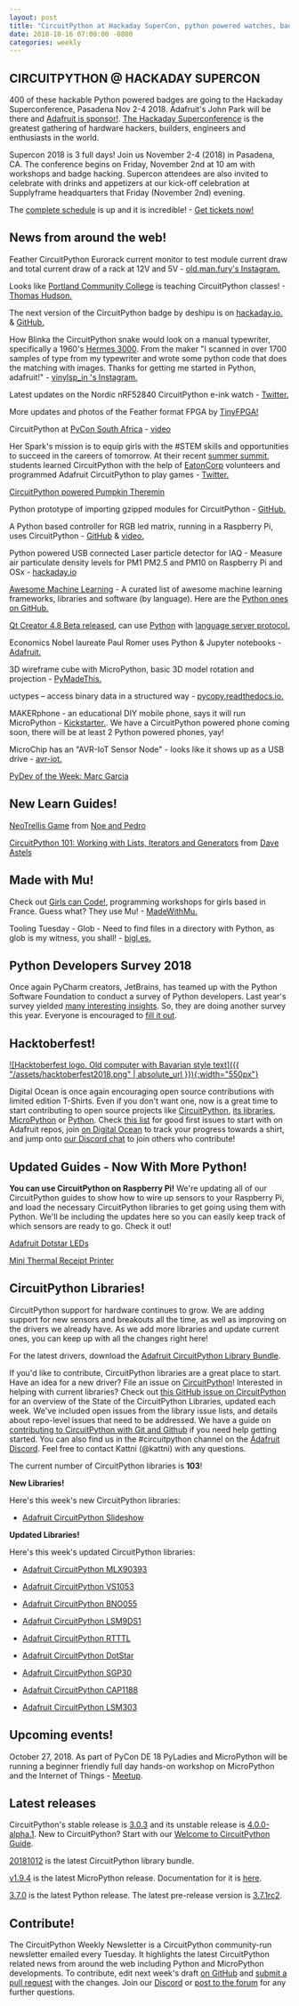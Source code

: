 ```yaml
---
layout: post
title: "CircuitPython at Hackaday SuperCon, python powered watches, badges, and more - oh my!"
date: 2018-10-16 07:00:00 -0800
categories: weekly
---
```


## CIRCUITPYTHON @ HACKADAY SUPERCON

400 of these hackable Python powered badges are going to the Hackaday Superconference, Pasadena Nov 2-4 2018. Adafruit's John Park will be there and [Adafruit is sponsor!](https://blog.adafruit.com/2018/10/09/400-of-these-are-going-to-the-hackaday-superconference-hackaday-hackadayio-supercon-adafruit/). [The Hackaday Superconference](https://hackaday.io/superconference/) is the greatest gathering of hardware hackers, builders, engineers and enthusiasts in the world.

Supercon 2018 is 3 full days! Join us November 2-4 (2018) in Pasadena, CA. The conference begins on Friday, November 2nd at 10 am with workshops and badge hacking. Supercon attendees are also invited to celebrate with drinks and appetizers at our kick-off celebration at Supplyframe headquarters that Friday (November 2nd) evening.

The [complete schedule](https://hackaday.io/superconference/#schedule) is up and it is incredible! - [Get tickets now!](https://www.eventbrite.com/e/hackaday-superconference-2018-tickets-47386813234?aff=adafruit)

## News from around the web!

Feather CircuitPython Eurorack current monitor to test module current draw and total current draw of a rack at 12V and 5V - [old.man.fury's Instagram.](https://www.instagram.com/p/Bo7HyF_AGvH/?tagged=circuitpython)

Looks like [Portland Community College](https://www.pcc.edu/) is teaching CircuitPython classes! - [Thomas Hudson.](https://www.instagram.com/p/BofJjfEh_b_/?tagged=circuitpython)

The next version of the CircuitPython badge by deshipu is on [hackaday.io.](https://hackaday.io/project/100853-circuitpython-badge/log/153701-sketching-the-next-version) & [GitHub.](https://github.com/circuitpython-badge/circuitpython-badge)

How Blinka the CircuitPython snake would look on a manual typewriter, specifically a 1960's [Hermes 3000](http://machinesoflovinggrace.com/hermes.htm). From the maker "I scanned in over 1700 samples of type from my typewriter and wrote some python code that does the matching with images. Thanks for getting me started in Python, adafruit!"  - [vinylsp_in 's Instagram.](https://www.instagram.com/p/BlcEk5_Fi6a/?tagged=circuitpython)

Latest updates on the Nordic nRF52840 CircuitPython e-ink watch - [Twitter.](https://twitter.com/arturo182/status/1050145301238038528)

More updates and photos of the Feather format FPGA by [TinyFPGA!](https://gist.github.com/klardotsh/cfe3038c59abbc6bb15be4cc6127497c)

CircuitPython at [PyCon South Africa](https://za.pycon.org/) - [video](https://youtu.be/x4l6gt-Wz5k?t=20523)

Her Spark's mission is to equip girls with the #STEM skills and opportunities to succeed in the careers of tomorrow. At their recent [summer summit](https://www.herspark.org/summersummit), students learned CircuitPython with the help of [EatonCorp](http://www.eaton.com/us/en-us.html) volunteers and programmed Adafruit CircuitPython to play games - [Twitter.](https://twitter.com/hersparkorg/status/1050129475176939521?s=11)

[CircuitPython powered Pumpkin Theremin](https://twitter.com/sophywong/status/1051167743829917696)

Python prototype of importing gzipped modules for CircuitPython - [GitHub.](https://gist.github.com/klardotsh/cfe3038c59abbc6bb15be4cc6127497c)

A Python based controller for RGB led matrix, running in a Raspberry Pi, uses CircuitPython - [GitHub](https://github.com/flavio-fernandes/bedclock/tree/adafruit) & [video.](https://youtu.be/2VQixyqWGfE?t=585)

Python powered USB connected Laser particle detector for IAQ -  Measure air particulate density levels for PM1 PM2.5 and PM10 on Raspberry Pi and OSx - [hackaday.io](https://hackaday.io/project/161602-usb-connected-laser-particle-detector-for-iaq)

[Awesome Machine Learning](https://github.com/josephmisiti/awesome-machine-learning) - A curated list of awesome machine learning frameworks, libraries and software (by language). Here are the [Python ones on GitHub.](https://github.com/josephmisiti/awesome-machine-learning#python)

[Qt Creator 4.8 Beta released](https://blog.qt.io/blog/2018/10/11/qt-creator-4-8-beta-released/), can use [Python](https://github.com/palantir/python-language-server) with [language server protocol.](https://microsoft.github.io/language-server-protocol/)

Economics Nobel laureate Paul Romer uses Python & Jupyter notebooks - [Adafruit.](https://blog.adafruit.com/2018/10/09/economics-nobel-laureate-paul-romer-python-jupyter-notebooks-thepsf-projectjupyter-paulmromer/)

3D wireframe cube with MicroPython, basic 3D model rotation and projection - [PyMadeThis.](https://www.pymadethis.com/article/3d-rotating-cube-micropython-oled/)

uctypes – access binary data in a structured way - [pycopy.readthedocs.io.](https://pycopy.readthedocs.io/en/latest/library/uctypes.html)

MAKERphone - an educational DIY mobile phone, says it will run MicroPython - [Kickstarter.](https://www.kickstarter.com/projects/albertgajsak/makerphone-an-educational-diy-mobile-phone). We have a CircuitPython powered phone coming soon, there will be at least 2 Python powered phones, yay!

MicroChip has an "AVR-IoT Sensor Node" - looks like it shows up as a USB drive - [avr-iot.](https://avr-iot.com/)

[PyDev of the Week: Marc Garcia](http://www.blog.pythonlibrary.org/2018/10/15/pydev-of-the-week-marc-garcia/)

## New Learn Guides!

[NeoTrellis Game](https://learn.adafruit.com/neotrellis-box-game) from [Noe and Pedro](https://learn.adafruit.com/users/pixil3d)

[CircuitPython 101: Working with Lists, Iterators and Generators](https://learn.adafruit.com/circuitpython-101-list-and-things-iterators-generators) from [Dave Astels](https://learn.adafruit.com/users/dastels)

## Made with Mu!
Check out [Girls can Code!](https://gcc.prologin.org/), programming workshops for girls based in France. Guess what? They use Mu! - [MadeWithMu.](http://madewith.mu/mu/users/2018/10/12/allez-mu.html)

Tooling Tuesday - Glob - Need to find files in a directory with Python, as glob is my witness, you shall! - [bigl.es.](https://bigl.es/tooling-tuesday-glob/)

## Python Developers Survey 2018

Once again PyCharm creators, JetBrains, has teamed up with the Python Software Foundation to conduct a survey of Python developers. Last year's survey yielded [many interesting insights](https://www.jetbrains.com/research/python-developers-survey-2017/). So, they are doing another survey this year. Everyone is encouraged to [fill it out](https://surveys.jetbrains.com/s3/c7-python-developers-survey-2018).

## Hacktoberfest!

[![Hacktoberfest logo. Old computer with Bavarian style text]({{ "/assets/hacktoberfest2018.png" | absolute_url }}){:width="550px"}](https://hacktoberfest.digitalocean.com/)

Digital Ocean is once again encouraging open source contributions with limited edition T-Shirts. Even if you don't want one, now is a great time to start contributing to open source projects like [CircuitPython](https://github.com/adafruit/circuitpython), [its libraries](https://github.com/adafruit/?utf8=%E2%9C%93&q=Adafruit_CircuitPython&type=&language=),  [MicroPython](https://github.com/micropython/micropython) or [Python](https://github.com/python/cpython). Check [this list](https://github.com/search?q=label%3Ahacktoberfest+state%3Aopen+type%3Aissue+user%3Aadafruit) for good first issues to start with on Adafruit repos, join [on Digital Ocean](https://hacktoberfest.digitalocean.com/) to track your progress towards a shirt, and jump onto [our Discord chat](https://adafru.it/discord) to join others who contribute!

## Updated Guides - Now With More Python!

**You can use CircuitPython on Raspberry Pi!** We're updating all of our CircuitPython guides to show how to wire up sensors to your Raspberry Pi, and load the necessary CircuitPython libraries to get going using them with Python. We'll be including the updates here so you can easily keep track of which sensors are ready to go. Check it out!

[Adafruit Dotstar LEDs](https://learn.adafruit.com/adafruit-dotstar-leds)

[Mini Thermal Receipt Printer](https://learn.adafruit.com/mini-thermal-receipt-printer)

## CircuitPython Libraries!

CircuitPython support for hardware continues to grow. We are adding support for new sensors and breakouts all the time, as well as improving on the drivers we already have. As we add more libraries and update current ones, you can keep up with all the changes right here!

For the latest drivers, download the [Adafruit CircuitPython Library Bundle](https://github.com/adafruit/Adafruit_CircuitPython_Bundle/releases/latest).

If you'd like to contribute, CircuitPython libraries are a great place to start. Have an idea for a new driver? File an issue on [CircuitPython](https://github.com/adafruit/circuitpython/issues)! Interested in helping with current libraries? Check out [this GitHub issue on CircuitPython](UPDATEWITHURL) for an overview of the State of the CircuitPython Libraries, updated each week. We've included open issues from the library issue lists, and details about repo-level issues that need to be addressed. We have a guide on [contributing to CircuitPython with Git and Github](https://learn.adafruit.com/contribute-to-circuitpython-with-git-and-github) if you need help getting started. You can also find us in the #circuitpython channel on the [Adafruit Discord](https://adafru.it/discord). Feel free to contact Kattni (@kattni) with any questions.

The current number of CircuitPython libraries is **103**!

**New Libraries!**

Here's this week's new CircuitPython libraries:

* [Adafruit CircuitPython Slideshow](https://github.com/adafruit/Adafruit_CircuitPython_Slideshow)

**Updated Libraries!**

Here's this week's updated CircuitPython libraries:

* [Adafruit CircuitPython MLX90393](https://github.com/adafruit/Adafruit_CircuitPython_MLX90393)

* [Adafruit CircuitPython VS1053](https://github.com/adafruit/Adafruit_CircuitPython_VS1053)

* [Adafruit CircuitPython BNO055](https://github.com/adafruit/Adafruit_CircuitPython_BNO055)

* [Adafruit CircuitPython LSM9DS1](https://github.com/adafruit/Adafruit_CircuitPython_LSM9DS1)

* [Adafruit CircuitPython RTTTL](https://github.com/adafruit/Adafruit_CircuitPython_RTTTL)

* [Adafruit CircuitPython DotStar](https://github.com/adafruit/Adafruit_CircuitPython_DotStar)

* [Adafruit CircuitPython SGP30](https://github.com/adafruit/Adafruit_CircuitPython_SGP30)

* [Adafruit CircuitPython CAP1188](https://github.com/adafruit/Adafruit_CircuitPython_CAP1188)

* [Adafruit CircuitPython LSM303](https://github.com/adafruit/Adafruit_CircuitPython_LSM303)

## Upcoming events!

October 27, 2018. As part of PyCon DE 18 PyLadies and MicroPython will be running a beginner friendly full day hands-on workshop on MicroPython and the Internet of Things - [Meetup](https://www.meetup.com/de-DE/PyData-Suedwest/events/253574767/).

## Latest releases

CircuitPython's stable release is [3.0.3](https://github.com/adafruit/circuitpython/releases/latest) and its unstable release is [4.0.0-alpha.1](https://github.com/adafruit/circuitpython/releases). New to CircuitPython? Start with our [Welcome to CircuitPython Guide](https://learn.adafruit.com/welcome-to-circuitpython).

[20181012](https://github.com/adafruit/Adafruit_CircuitPython_Bundle/releases/latest) is the latest CircuitPython library bundle.

[v1.9.4](https://micropython.org/download) is the latest MicroPython release. Documentation for it is [here](http://docs.micropython.org/en/latest/pyboard/).

[3.7.0](https://www.python.org/downloads/) is the latest Python release. The latest pre-release version is [3.7.1rc2](https://www.python.org/download/pre-releases/).

## Contribute!

The CircuitPython Weekly Newsletter is a CircuitPython community-run newsletter emailed every Tuesday. It highlights the latest CircuitPython related news from around the web including Python and MicroPython developments. To contribute, edit next week's draft [on GitHub](https://github.com/adafruit/circuitpython-weekly-newsletter/tree/gh-pages/_drafts) and [submit a pull request](https://help.github.com/articles/editing-files-in-your-repository/) with the changes. Join our [Discord](https://adafru.it/discord) or [post to the forum](https://forums.adafruit.com/viewforum.php?f=60) for any further questions.
